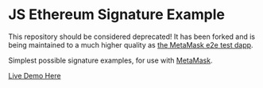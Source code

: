 # JS Ethereum Signature Example

This repository should be considered deprecated! It has been forked and is being maintained to a much higher quality as [the MetaMask e2e test dapp](https://github.com/MetaMask/test-dapp).

Simplest possible signature examples, for use with [MetaMask](https://metamask.io).

[Live Demo Here](https://danfinlay.github.io/js-eth-personal-sign-examples/)
